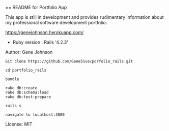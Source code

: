 == README for Portfolio App

This app is still in development and provides rudimentary information about my professional software development portfolio:

https://genejohnson.herokuapp.com/

* Ruby version : Rails '4.2.3'

Author: Gene Johnson

```
Git clone https://github.com/Gene5ive/porfolio_rails.git

cd portfolio_rails

bundle

rake db:create
rake db:schema:load
rake db:test:prepare

rails s

navigate to localhost:3000
```

License: MIT
